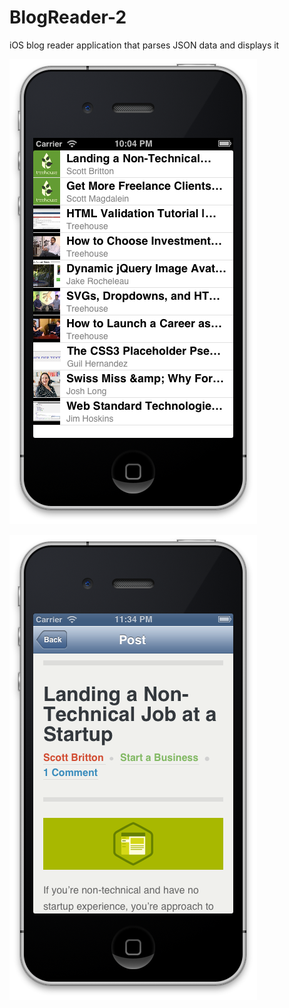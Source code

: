 BlogReader-2
============

iOS blog reader application that parses JSON data and displays it

![Alt text](screenshot.png "I call it Eureka!")

![Alt text](screenshot2.png "I call it Eureka!")

